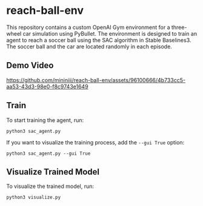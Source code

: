 # reach-ball-env

This repository contains a custom OpenAI Gym environment for a three-wheel car simulation using PyBullet. The environment is designed to train an agent to reach a soccer ball using the SAC algorithm in Stable Baselines3. The soccer ball and the car are located randomly in each episode.

## Demo Video

https://github.com/mininiii/reach-ball-env/assets/96100666/4b733cc5-aa53-43d3-98e0-f8c9743e1649

## Train

To start training the agent, run:

```
python3 sac_agent.py
```

If you want to visualize the training process, add the `--gui True` option:

```
python3 sac_agent.py --gui True
```

## Visualize Trained Model

To visualize the trained model, run:

```
python3 visualize.py
```
